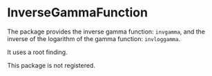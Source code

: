 # InverseGammaFunction

The package provides the inverse gamma function: `invgamma`,
and the inverse of the logarithm of the gamma function: `invloggamma`.

It uses a root finding.

This package is not registered.
